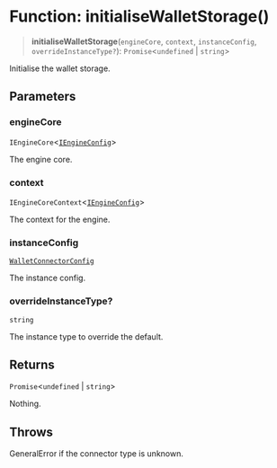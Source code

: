 # Function: initialiseWalletStorage()

> **initialiseWalletStorage**(`engineCore`, `context`, `instanceConfig`, `overrideInstanceType?`): `Promise`\<`undefined` \| `string`\>

Initialise the wallet storage.

## Parameters

### engineCore

`IEngineCore`\<[`IEngineConfig`](../interfaces/IEngineConfig.md)\>

The engine core.

### context

`IEngineCoreContext`\<[`IEngineConfig`](../interfaces/IEngineConfig.md)\>

The context for the engine.

### instanceConfig

[`WalletConnectorConfig`](../type-aliases/WalletConnectorConfig.md)

The instance config.

### overrideInstanceType?

`string`

The instance type to override the default.

## Returns

`Promise`\<`undefined` \| `string`\>

Nothing.

## Throws

GeneralError if the connector type is unknown.
